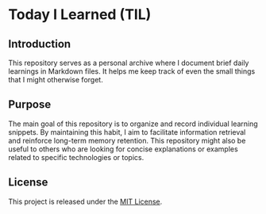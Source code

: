 # Today I Learned (TIL)

## Introduction
This repository serves as a personal archive where I document brief daily learnings in Markdown files. It helps me keep track of even the small things that I might otherwise forget.

## Purpose
The main goal of this repository is to organize and record individual learning snippets. By maintaining this habit, I aim to facilitate information retrieval and reinforce long-term memory retention. This repository might also be useful to others who are looking for concise explanations or examples related to specific technologies or topics.

## License
This project is released under the [MIT License](LICENSE).
